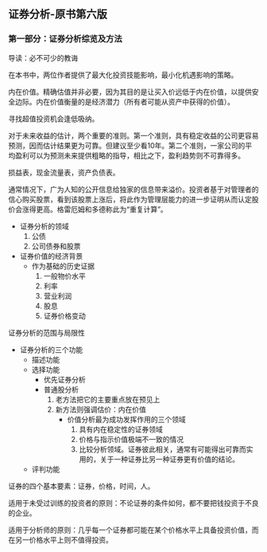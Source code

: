 ## 证券分析-原书第六版

### 第一部分：证券分析综览及方法

导读：必不可少的教诲

在本书中，两位作者提供了最大化投资技能影响，最小化机遇影响的策略。

内在价值。精确估值并非必要，因为其目的是让买入价远低于内在价值，以提供安全边际。内在价值衡量的是经济潜力（所有者可能从资产中获得的价值）。

寻找超值投资机会逢低吸纳。

对于未来收益的估计，两个重要的准则。第一个准则，具有稳定收益的公司更容易预测，因而估计结果更为可靠。但建议至少看10年。第二个准则，一家公司的平均盈利可以为预测未来提供粗略的指导，相比之下，盈利趋势则不可靠得多。

损益表，现金流量表，资产负债表。

通常情况下，广为人知的公开信息给独家的信息带来溢价。投资者基于对管理者的信心购买股票，看到该股票上涨后，将此作为管理层能力的进一步证明从而认定股价会涨得更高。格雷厄姆和多德称此为“重复计算”。

+   证券分析的领域
    1.  公债
    2.  公司债券和股票
+   证券价值的经济背景
    -   作为基础的历史证据
        1.  一般物价水平
        2.  利率
        3.  营业利润
        4.  股息
        5.  证券价格变动

证券分析的范围与局限性

+   证券分析的三个功能
    +   描述功能
    +   选择功能
        -   优先证券分析
        -   普通股分析
            1. 老方法把它的主要重点放在预见上
            2. 新方法则强调估价：内在价值
                +   价值分析最为成功发挥作用的三个领域
                    1. 具有内在稳定性的证券领域
                    2. 价格与指示价值极端不一致的情况
                    3. 比较分析领域。证券彼此相关，通常有可能得出可靠而实用的，关于一种证券比另一种证券更有价值的结论。
    +   评判功能

证券的四个基本要素：证券，价格，时间，人。

适用于未受过训练的投资者的原则：不论证券的条件如何，都不要把钱投资于不良的企业。

适用于分析师的原则：几乎每一个证券都可能在某个价格水平上具备投资价值，而在另一价格水平上则不值得投资。


